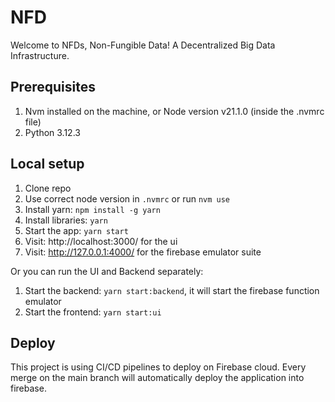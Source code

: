 # NFD

Welcome to NFDs, Non-Fungible Data!
A Decentralized Big Data Infrastructure.

## Prerequisites

1. Nvm installed on the machine, or Node version v21.1.0 (inside the .nvmrc file)
2. Python 3.12.3

## Local setup

1. Clone repo
2. Use correct node version in `.nvmrc` or run `nvm use`
3. Install yarn: `npm install -g yarn`
4. Install libraries: `yarn`
5. Start the app: `yarn start`
6. Visit: http://localhost:3000/ for the ui
7. Visit: http://127.0.0.1:4000/ for the firebase emulator suite

Or you can run the UI and Backend separately:

1. Start the backend: `yarn start:backend`, it will start the firebase function emulator
2. Start the frontend: `yarn start:ui`

## Deploy

This project is using CI/CD pipelines to deploy on Firebase cloud.
Every merge on the main branch will automatically deploy the application into firebase.
